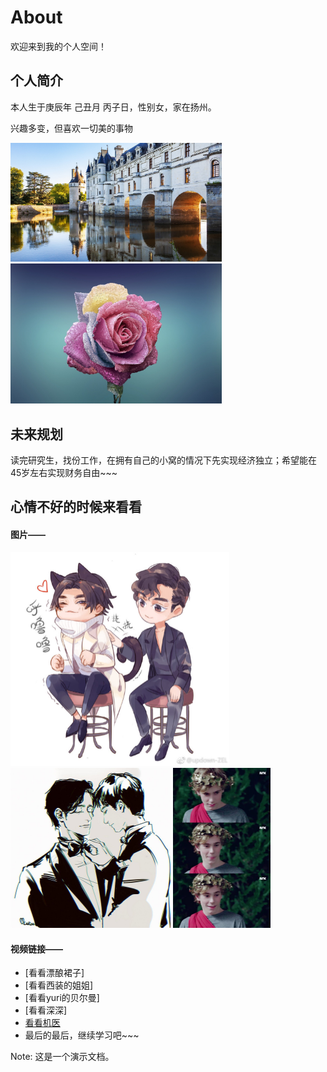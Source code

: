 # About

欢迎来到我的个人空间！

## 个人简介

本人生于庚辰年 己丑月 丙子日，性别女，家在扬州。

兴趣多变，但喜欢一切美的事物

<img src="images/ouzhou.jpg" style="zoom:33%;" />

<img src="images/rose-729509_1920.jpg" style="zoom:33%;" />

## 未来规划

读完研究生，找份工作，在拥有自己的小窝的情况下先实现经济独立；希望能在45岁左右实现财务自由~~~

## 心情不好的时候来看看

#### 图片——

<img src="images/云次方挠背.jpg" style="zoom:50%;" />

<img src="images/云次方｜Dear阿云嘎＆郑云龙_.jpg" style="zoom:25%;" />

<img src="images/小天使.jpeg" style="zoom:25%;" />

#### 视频链接——

* [看看漂酿裙子]
* [看看西装的姐姐]
* [看看yuri的贝尔曼]
* [看看深深]
* [看看机医](https://www.bilibili.com/video/BV1Nz4y1f7Th)
* 最后的最后，继续学习吧~~~

Note: 这是一个演示文档。